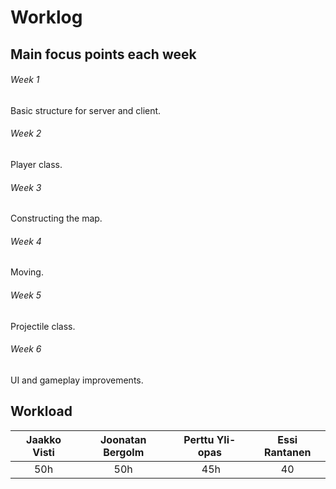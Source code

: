 ﻿# Worklog

## Main focus points each week
###### Week 1
Basic structure for server and client.

###### Week 2
Player class.

###### Week 3
Constructing the map.
	
###### Week 4
Moving.

###### Week 5
Projectile class.

###### Week 6
UI and gameplay improvements.

## Workload
| Jaakko Visti   | Joonatan Bergolm   | Perttu Yli-opas   | Essi Rantanen   |
|:--------------:|:------------------:|:-----------------:|:---------------:|
| 50h            | 50h                | 45h               | 40              |

